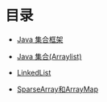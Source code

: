# 目录
- [Java 集合框架](https://github.com/wangjiapu/Conclusion/blob/master/Java%E5%9F%BA%E7%A1%80/%E9%9B%86%E5%90%88%E6%A1%86%E6%9E%B6.md)
- [Java 集合(Arraylist)](https://github.com/wangjiapu/Conclusion/blob/master/Java%E5%9F%BA%E7%A1%80/ArrayList.md)
- [LinkedList]()

- [SparseArray和ArrayMap](https://github.com/wangjiapu/Conclusion/blob/master/Java%E5%9F%BA%E7%A1%80/SparseArray%E5%92%8CArrayMap.md)

